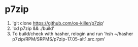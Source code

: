 # p7zip
1. 'git clone https://github.com/os-killer/p7zip'
2. 'cd p7zip && ./build'
3. To build/check with hasher, relogin and run 'hsh ~/hasher p7zip/RPM/SRPMS/p7zip-17.05-alt1.src.rpm'
